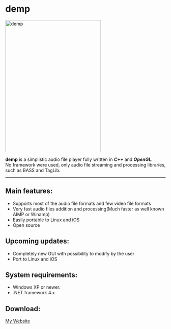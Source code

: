 # demp

<img src="http://www.debson.cc/screenshots/demp/demp-1.png" width="300" height="413" alt="demp">

**demp** is a simplistic audio file player fully written in ***C++*** and ***OpenGL***.  
No framework were used, only audio file streaming and processing libraries, such as BASS and TagLib.

***

## Main features:

* Supports most of the audio file formats and few video file formats  
* Very fast audio files addition and processing(Much faster as well known AIMP or Winamp)  
* Easily portable to Linux and iOS  
* Open source  

## Upcoming updates:
* Completely new GUI with possibility to modify by the user  
* Port to Linux and iOS

## System requirements:  
* Windows XP or newer.  
* .NET framework 4.x

## Download:
[My Website](http://www.debson.cc/software/demp/)

